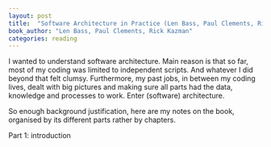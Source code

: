 ```yaml
---
layout: post
title:  "Software Architecture in Practice (Len Bass, Paul Clements, Rick Kazman)"
book_author: "Len Bass, Paul Clements, Rick Kazman"
categories: reading
---
```


I wanted to understand software architecture. Main reason is that so far, most of my coding was limited to independent scripts. And whatever I did beyond that felt clumsy. Furthermore, my past jobs, in between my coding lives, dealt with big pictures and making sure all parts had the data, knowledge and processes to work. Enter (software) architecture.

So enough background justification, here are my notes on the book, organised by its different parts rather by chapters.

Part 1: introduction 